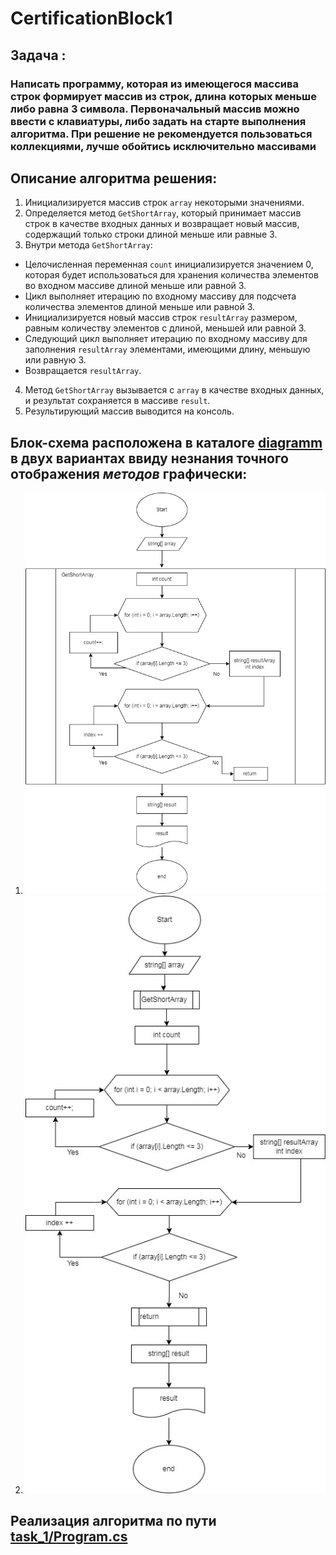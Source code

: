 # CertificationBlock1
## Задача : 
### Написать программу, которая из имеющегося массива строк формирует массив из строк, длина которых меньше либо равна 3 символа. Первоначальный массив можно ввести с клавиатуры, либо задать на старте выполнения алгоритма. При решение не рекомендуется пользоваться коллекциями, лучше обойтись исключительно массивами
## Описание алгоритма решения:
1. Инициализируется массив строк `array` некоторыми значениями.
2. Определяется метод `GetShortArray`, который принимает массив строк в качестве входных данных и возвращает новый массив, содержащий только строки длиной меньше или равные 3.
3. Внутри метода `GetShortArray`:
- Целочисленная переменная `count` инициализируется значением 0, которая будет использоваться для хранения количества элементов во входном массиве длиной меньше или равной 3.
- Цикл выполняет итерацию по входному массиву для подсчета количества элементов длиной меньше или равной 3.
- Инициализируется новый массив строк `resultArray` размером, равным количеству элементов с длиной, меньшей или равной 3.
- Следующий цикл выполняет итерацию по входному массиву для заполнения `resultArray` элементами, имеющими длину, меньшую или равную 3.
- Возвращается `resultArray`.
4. Метод `GetShortArray` вызывается с `array` в качестве входных данных, и результат сохраняется в массиве `result`.
5. Результирующий массив выводится на консоль.
## Блок-схема расположена в каталоге [diagramm](diagramm) в двух вариантах ввиду незнания точного отображения *методов* графически:
1. ![блок схема 1](diagramm\Diagram_1.jpg)
2. ![блок схема 2](diagramm\Diagram_2.jpg)
## Реализация алгоритма по пути [task_1/Program.cs](task_1/Program.cs "ссылка на код")